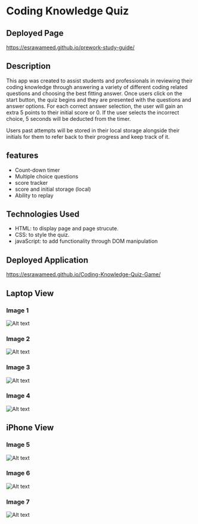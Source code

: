 # Coding Knowledge Quiz
## Deployed Page
https://esrawameed.github.io/prework-study-guide/

## Description
This app was created to assist students and professionals in reviewing their coding knowledge through answering a variety of different coding related questions and choosing the best fitting answer. Once users click on the start button, the quiz begins and they are presented with the questions and answer options. For each correct answer selection, the user will gain an extra 5 points to their initial score or 0. If the user selects the incorrect choice, 5 seconds will be deducted from the timer. 

Users past attempts will be stored in their local storage alongside their initials for them to refer back to their progress and keep track of it. 
## features
- Count-down timer
- Multiple choice questions
- score tracker
- score and initial storage (local)
- Ability to replay
## Technologies Used
- HTML: to display page and page strucute.
- CSS: to style the quiz.
- javaScript: to add functionality through DOM manipulation

## Deployed Application
https://esrawameed.github.io/Coding-Knowledge-Quiz-Game/
## Laptop View
### Image 1
![Alt text](assets/Images/Image1.png "Final Look")
### Image 2
![Alt text](assets/Images/Image2.png "Final Look")
### Image 3
![Alt text](assets/Images/Image3.png "Final Look")
### Image 4
![Alt text](assets/Images/Image4.png "Final Look")
## iPhone View
### Image 5
![Alt text](assets/Images/iphone1.png "Final Look")
### Image 6
![Alt text](assets/Images/iphone2.png "Final Look")
### Image 7
![Alt text](assets/Images/iphone3.png "Final Look")
